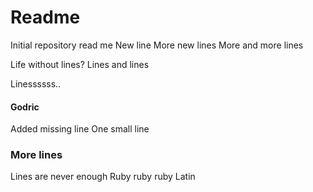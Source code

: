 # Readme

Initial repository read me
New line
More new lines
More and more lines

Life without lines?
Lines and lines

Linessssss..

#### Godric

Added missing line
One small line

### More lines

Lines are never enough
Ruby ruby ruby
Latin
